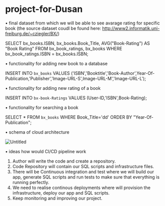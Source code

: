 # project-for-Dusan

•	final dataset from which we will be able to see avarage rating for specific book (the source dataset coudl be found here: http://www2.informatik.uni-freiburg.de/~cziegler/BX/)

SELECT
     bx_books.ISBN, bx_books.Book_Title, AVG("Book-Rating") AS "Book Rating"
FROM
    bx_book_ratings, bx_books
WHERE 
	bx_book_ratings.ISBN = bx_books.ISBN;
  
•	functionality for adding new book to a database

INSERT INTO `bx_books` VALUES ('ISBN','Booktitle','Book-Author',Year-Of-Publication,'Publisher','Image-URL-S',Image-URL-M','Image-URL-L');

•	functionality for adding new rating of a book

INSERT INTO `bx-book-Ratings` VALUES (User-ID,'ISBN',Book-Rating);

•	functionality for searching a book 

SELECT * FROM `bx_books` WHERE Book_Title='dd' ORDER BY "Year-Of-Publication";

•	schema of cloud architecture

![Untitled](https://user-images.githubusercontent.com/30750074/209998675-7bddfd6b-b989-4552-9e2d-6d0fe8057606.jpg)

•	ideas how would CI/CD pipeline work

1. Author will write the code and create a repository.
2. Code Repository will contain our SQL scripts and infrastructure files.
3. There will be Continuous integration and test where we will build our app, generate SQL scripts and run tests to make sure that everything is running perfectly.
4. We need to realise continous deployments where will provision the infrastructure, deploy our app and SQL scripts.
5. Keep monitoring and improving our project.
